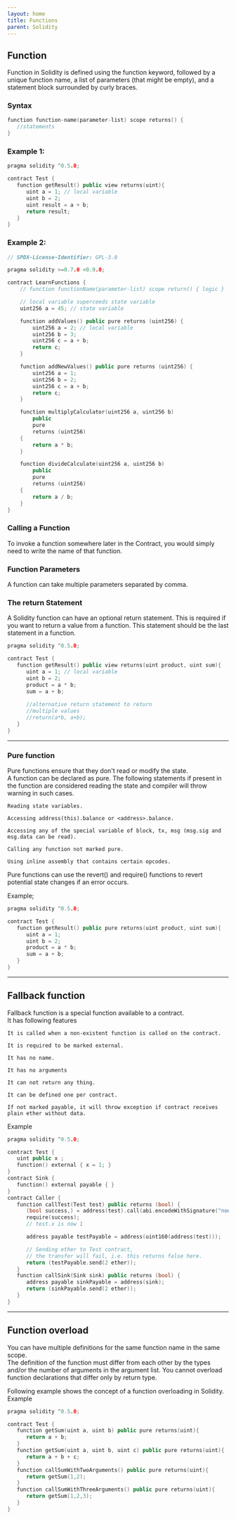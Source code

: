 ```yaml
---
layout: home
title: Functions
parent: Solidity
---
```


## Function
Function in Solidity is defined using the function keyword, followed by a unique function name, a list of parameters (that might be empty), and a statement block surrounded by curly braces.

### Syntax
```c++
function function-name(parameter-list) scope returns() {
   //statements
}
```
### Example 1:
```c++
pragma solidity ^0.5.0;

contract Test {
   function getResult() public view returns(uint){
      uint a = 1; // local variable
      uint b = 2;
      uint result = a + b;
      return result;
   }
}
```

### Example 2:
```c++
// SPDX-License-Identifier: GPL-3.0

pragma solidity >=0.7.0 <0.9.0;

contract LearnFunctions {
    // function functionName(parameter-list) scope return() { logic }

    // local variable superceeds state variable
    uint256 a = 45; // state variable

    function addValues() public pure returns (uint256) {
        uint256 a = 2; // local variable
        uint256 b = 3;
        uint256 c = a + b;
        return c;
    }

    function addNewValues() public pure returns (uint256) {
        uint256 a = 1;
        uint256 b = 2;
        uint256 c = a + b;
        return c;
    }

    function multiplyCalculator(uint256 a, uint256 b)
        public
        pure
        returns (uint256)
    {
        return a * b;
    }

    function divideCalculate(uint256 a, uint256 b)
        public
        pure
        returns (uint256)
    {
        return a / b;
    }
}
```

### Calling a Function

To invoke a function somewhere later in the Contract, you would simply need to write the name of that function.

### Function Parameters
A function can take multiple parameters separated by comma.

### The return Statement

A Solidity function can have an optional return statement. This is required if you want to return a value from a function. This statement should be the last statement in a function.
```c++
pragma solidity ^0.5.0;

contract Test {
   function getResult() public view returns(uint product, uint sum){
      uint a = 1; // local variable
      uint b = 2;
      product = a * b;
      sum = a + b;
  
      //alternative return statement to return 
      //multiple values
      //return(a*b, a+b);
   }
}
```
<hr>

### Pure function
Pure functions ensure that they don't read or modify the state.<br> A function can be declared as pure. The following statements if present in the function are considered reading the state and compiler will throw warning in such cases.

    Reading state variables.

    Accessing address(this).balance or <address>.balance.

    Accessing any of the special variable of block, tx, msg (msg.sig and msg.data can be read).

    Calling any function not marked pure.

    Using inline assembly that contains certain opcodes.

Pure functions can use the revert() and require() functions to revert potential state changes if an error occurs.

Example;
```c++
pragma solidity ^0.5.0;

contract Test {
   function getResult() public pure returns(uint product, uint sum){
      uint a = 1; 
      uint b = 2;
      product = a * b;
      sum = a + b; 
   }
}
```
<hr>

## Fallback function
Fallback function is a special function available to a contract.<br> It has following features

    It is called when a non-existent function is called on the contract.

    It is required to be marked external.

    It has no name.

    It has no arguments

    It can not return any thing.

    It can be defined one per contract.

    If not marked payable, it will throw exception if contract receives plain ether without data.


Example
```c++
pragma solidity ^0.5.0;

contract Test {
   uint public x ;
   function() external { x = 1; }    
}
contract Sink {
   function() external payable { }
}
contract Caller {
   function callTest(Test test) public returns (bool) {
      (bool success,) = address(test).call(abi.encodeWithSignature("nonExistingFunction()"));
      require(success);
      // test.x is now 1

      address payable testPayable = address(uint160(address(test)));

      // Sending ether to Test contract,
      // the transfer will fail, i.e. this returns false here.
      return (testPayable.send(2 ether));
   }
   function callSink(Sink sink) public returns (bool) {
      address payable sinkPayable = address(sink);
      return (sinkPayable.send(2 ether));
   }
}
```
<hr>

## Function overload 
You can have multiple definitions for the same function name in the same scope. <br> The definition of the function must differ from each other by the types and/or the number of arguments in the argument list. You cannot overload function declarations that differ only by return type.

Following example shows the concept of a function overloading in Solidity.
Example

```c++
pragma solidity ^0.5.0;

contract Test {
   function getSum(uint a, uint b) public pure returns(uint){      
      return a + b;
   }
   function getSum(uint a, uint b, uint c) public pure returns(uint){      
      return a + b + c;
   }
   function callSumWithTwoArguments() public pure returns(uint){
      return getSum(1,2);
   }
   function callSumWithThreeArguments() public pure returns(uint){
      return getSum(1,2,3);
   }
}
```
